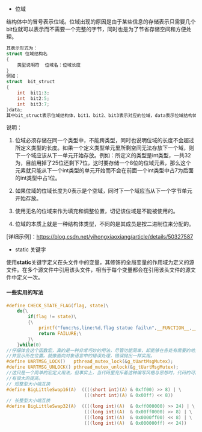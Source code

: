 * 位域

结构体中的冒号表示位域。位域出现的原因是由于某些信息的存储表示只需要几个bit位就可以表示而不需要一个完整的字节，同时也是为了节省存储空间和方便处理。

```c
其表示形式为：
struct 位域结构名
{
    类型说明符  位域名：位域长度
}
例如：
struct  bit_struct
{
	int  bit1:3;
    int  bit2:5;
    int  bit3:7;
}data;
其中bit_struct表示位域结构体，bit1、bit2、bit3表示对应的位域，data表示位域结构体定义的变量。整个位域结构体占用2个字节，bit1占3位，bit2占5位，bit1和bit2共用一个字节，bit3占7位，独占一个字节。
```

说明：

1. 位域必须存储在同一个类型中，不能跨类型，同时也说明位域的长度不会超过所定义类型的长度。如果一个定义类型单元里所剩空间无法存放下一个域，则下一个域应该从下一单元开始存放。例如：所定义的类型是int类型，一共32为，目前用掉了25位还剩下7位，这时要存储一个8位的位域元素，那么这个元素就只能从下一个int类型的单元开始而不会在前面一个int类型中占7为后面的int类型中占1位。

2. 如果位域的位域长度为0表示是个空域，同时下一个域应当从下一个字节单元开始存放。

3. 使用无名的位域来作为填充和调整位置，切记该位域是不能被使用的。

4. 位域的本质上就是一种结构体类型，不同的是其成员是按二进制位来分配的。

[详细示例]：<https://blog.csdn.net/yihongxiaoxiang/article/details/50327587>



* static 关键字

使用**static**关键字定义在头文件中的变量，其修饰的全局变量的作用域为定义的源文件。在多个源文件中引用该头文件，相当于每个变量都会在引用该头文件的源文件中定义一次。



#### 一些实用的写法

```c
#define CHECK_STATE_FLAG(flag, state)\
    do{\
        if(flag != state)\
        {\
            printf("func:%s,line:%d,flag statue fail\n",__FUNCTION__,__LINE__);\
            return FAILURE;\
        }\
    }while(0)
//仔细体会这个函数宏，真的是一种非常巧妙的用法，尽管功能简单，却能够在各处有需要的地方调用，
//并显示所在位置。就像面向对象语言中的错误处理，错误抛出一样实用。
#define UARTMSG_LOCK()   pthread_mutex_lock(&g_tUartMsgMutex);
#define UARTMSG_UNLOCK() pthread_mutex_unlock(&g_tUartMsgMutex);
//这只是一个简单的宏定义用法，但事实上，当代码里充斥着这种编写风格与思想时，代码的可阅读性确实
//有很大的提高。
// 短整型大小端互换
#define BigLittleSwap16(A)  ((((short int)(A) & 0xff00) >> 8) | \
                             (((short int)(A) & 0x00ff) << 8))
// 长整型大小端互换
#define BigLittleSwap32(A)  ((((long int)(A)  & 0xff000000) >> 24) | \
                             (((long int)(A)  & 0x00ff0000) >> 8) | \
                             (((long int)(A)  & 0x0000ff00) << 8) | \
                             (((long int)(A)  & 0x000000ff) << 24))


```

